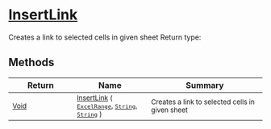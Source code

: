 # [InsertLink](./ExcelHelper-100663997.md)

Creates a link to selected cells in given sheet
Return type:
## Methods

| Return | Name | Summary | 
| --- | --- | --- | 
| <sub>[Void](https://docs.microsoft.com/en-us/dotnet/api/System.Void)</sub><img width=200/>| <sub>[InsertLink](./ExcelHelper-100663997.md) ( [`ExcelRange`](./ExcelHelper-100663997.md), [`String`](https://docs.microsoft.com/en-us/dotnet/api/System.String), [`String`](https://docs.microsoft.com/en-us/dotnet/api/System.String) )</sub>| <sub>Creates a link to selected cells in given sheet</sub><img width=200/>| <br>


